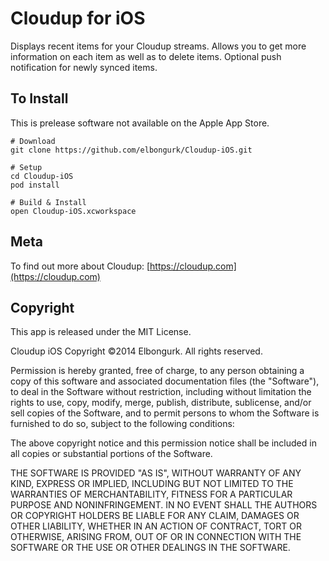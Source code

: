 # Cloudup for iOS

Displays recent items for your Cloudup streams. Allows you to get more information on each item as well as to delete items. Optional push notification for newly synced items.

## To Install

This is prelease software not available on the Apple App Store.

    # Download
    git clone https://github.com/elbongurk/Cloudup-iOS.git

    # Setup
    cd Cloudup-iOS
    pod install

    # Build & Install
    open Cloudup-iOS.xcworkspace

## Meta

To find out more about Cloudup: [https://cloudup.com](https://cloudup.com)

## Copyright

This app is released under the MIT License.

Cloudup iOS Copyright ©2014 Elbongurk. All rights reserved.

Permission is hereby granted, free of charge, to any person obtaining a copy of this software and associated documentation files (the "Software"), to deal in the Software without restriction, including without limitation the rights to use, copy, modify, merge, publish, distribute, sublicense, and/or sell copies of the Software, and to permit persons to whom the Software is furnished to do so, subject to the following conditions:

The above copyright notice and this permission notice shall be included in all copies or substantial portions of the Software.

THE SOFTWARE IS PROVIDED "AS IS", WITHOUT WARRANTY OF ANY KIND, EXPRESS OR IMPLIED, INCLUDING BUT NOT LIMITED TO THE WARRANTIES OF MERCHANTABILITY, FITNESS FOR A PARTICULAR PURPOSE AND NONINFRINGEMENT. IN NO EVENT SHALL THE AUTHORS OR COPYRIGHT HOLDERS BE LIABLE FOR ANY CLAIM, DAMAGES OR OTHER LIABILITY, WHETHER IN AN ACTION OF CONTRACT, TORT OR OTHERWISE, ARISING FROM, OUT OF OR IN CONNECTION WITH THE SOFTWARE OR THE USE OR OTHER DEALINGS IN THE SOFTWARE.

